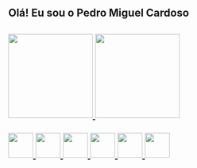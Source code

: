<h2> Olá! Eu sou o Pedro Miguel Cardoso <h2>

<div>
  <a href="https://github.com/PedroMiguelCardoso">
  <img height="170em"src="https://github-readme-stats.vercel.app/api?username=PedroMiguelCardoso&show_icons=true&theme=shadow_red"/>
  <img height="170em"src="https://github-readme-stats.vercel.app/api/top-langs/?username=PedroMiguelCardoso&layout=compact&langs_count=16&theme=shadow_red"/>
</div>
  
  <br>
 
 <div>
   <img width="50em" src="https://cdn.jsdelivr.net/gh/devicons/devicon/icons/c/c-original.svg" />  
   <img width="50em" src="https://cdn.jsdelivr.net/gh/devicons/devicon/icons/csharp/csharp-original.svg" /> 
   <img width="50em" src="https://cdn.jsdelivr.net/gh/devicons/devicon/icons/cplusplus/cplusplus-original.svg" />
   <img width="50em" src="https://cdn.jsdelivr.net/gh/devicons/devicon/icons/html5/html5-original.svg" /> 
   <img width="50em" src="https://cdn.jsdelivr.net/gh/devicons/devicon/icons/css3/css3-original.svg" />
   <img width="50em" src="https://cdn.jsdelivr.net/gh/devicons/devicon/icons/javascript/javascript-original.svg" />                                                         
 </div>
 
 <div>
   
 </div>
